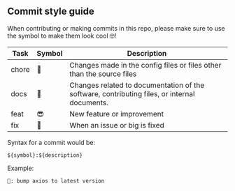 ## Commit style guide

When contributing or making commits in this repo, please make sure to use the symbol to make them look cool 🤓!

| Task  | Symbol | Description                                                                                  |
| ----- | ------ | -------------------------------------------------------------------------------------------- |
| chore | 🤠     | Changes made in the config files or files other than the source files                        |
| docs  | 🧐     | Changes related to documentation of the software, contributing files, or internal documents. |
| feat  | 😎     | New feature or improvement                                                                   |
| fix   | 🥱     | When an issue or big is fixed                                                                |

Syntax for a commit would be:
```
${symbol}:${description}
```

Example:
```
🤠: bump axios to latest version
```

